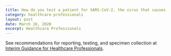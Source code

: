 ```yaml
---
title: How do you test a patient for SARS-CoV-2, the virus that causes COVID-19?
category: healthcare-professionals
layout: post
date: March 16, 2020
excerpt: Healthcare Professionals
---
```


See recommendations for reporting, testing, and specimen collection at <a href="https://www.cdc.gov/coronavirus/2019-nCoV/clinical-criteria.html#criteria-evaluation-pui">Interim Guidance for Healthcare Professionals</a>.
